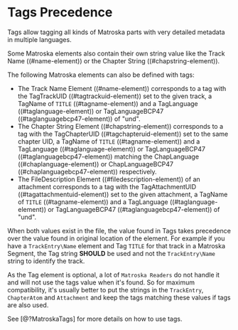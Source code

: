 # Tags Precedence

Tags allow tagging all kinds of Matroska parts with very detailed metadata in multiple languages.

Some Matroska elements also contain their own string value like the Track Name ((#name-element)) or the Chapter String ((#chapstring-element)).

The following Matroska elements can also be defined with tags:

* The Track Name Element ((#name-element)) corresponds to a tag with the TagTrackUID ((#tagtrackuid-element)) set to the given track, a TagName of `TITLE` ((#tagname-element)) and a TagLanguage ((#taglanguage-element)) or TagLanguageBCP47 ((#taglanguagebcp47-element)) of "und".
* The Chapter String Element ((#chapstring-element)) corresponds to a tag with the TagChapterUID ((#tagchapteruid-element)) set to the same chapter UID, a TagName of `TITLE` ((#tagname-element)) and a TagLanguage ((#taglanguage-element)) or TagLanguageBCP47 ((#taglanguagebcp47-element)) matching the ChapLanguage ((#chaplanguage-element)) or ChapLanguageBCP47 ((#chaplanguagebcp47-element)) respectively.
* The FileDescription Element ((#filedescription-element)) of an attachment corresponds to a tag with the TagAttachmentUID ((#tagattachmentuid-element)) set to the given attachment, a TagName of `TITLE` ((#tagname-element)) and a TagLanguage ((#taglanguage-element)) or TagLanguageBCP47 ((#taglanguagebcp47-element)) of "und".

When both values exist in the file, the value found in Tags takes precedence over the value found in original location of the element.
For example if you have a `TrackEntry\Name` element and Tag `TITLE` for that track in a Matroska Segment, the Tag string **SHOULD** be used and not the `TrackEntry\Name` string to identify the track.

As the Tag element is optional, a lot of `Matroska Readers` do not handle it and will not use the tags value when it's found.
So for maximum compatibility, it's usually better to put the strings in the `TrackEntry`, `ChapterAtom` and `Attachment`
and keep the tags matching these values if tags are also used.

See [@?MatroskaTags] for more details on how to use tags.

